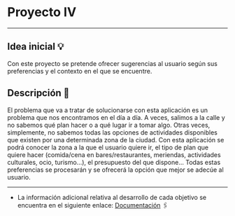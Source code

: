# Proyecto  IV 
---
## Idea inicial :bulb:

Con este proyecto se pretende ofrecer sugerencias al usuario según sus preferencias y el contexto en el que se encuentre.
## Descripción :scroll:
El problema que va a tratar de solucionarse con esta aplicación es un problema que nos encontramos en el día a día. A veces, salimos a la calle y no sabemos qué plan hacer o a qué lugar ir a tomar algo. Otras veces, simplemente, no sabemos todas las opciones de actividades disponibles que existen por una determinada zona de la ciudad.
Con esta aplicación se podrá conocer la zona a la que el usuario quiere ir, el tipo de plan que quiere hacer (comida/cena en bares/restaurantes, meriendas, actividades culturales, ocio, turismo...), el presupuesto del que dispone... Todas estas preferencias se procesarán y se ofrecerá la opción que mejor se adecúe al usuario.


---
* La información adicional relativa al desarrollo de cada objetivo se encuentra en el siguiente enlace:   [Documentación](docs/info.md) :paperclips:
